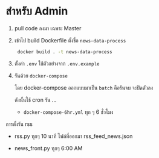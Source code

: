 # สำหรับ Admin

1. pull code ลงมา เฉพาะ Master
2. เข้าไป build Dockerfile ตั้งชื่อ `news-data-process`
   
   ```bash
    docker build . -t news-data-process
   ```
    
3. ตั้งค่า `.env` ใช้ตัวอย่างจาก `.env.example`

4. รันด้วย `docker-compose` 
   
    โดย docker-compose ออกแบบมาเป็น `batch` คือรันจบ จะปิดตัวลง
    
    ดังนั้นใช้ cron รัน ...
   - `docker-compose-6hr.yml` ทุก ๆ 6 ชั่วโมง
   
การตั้งรัน rss
   - rss.py   ทุกๆ 10 นาที
    ไฟล์ที่ออกมา rss_feed_news.json

   - news_front.py ทุกๆ 6:00 AM 
